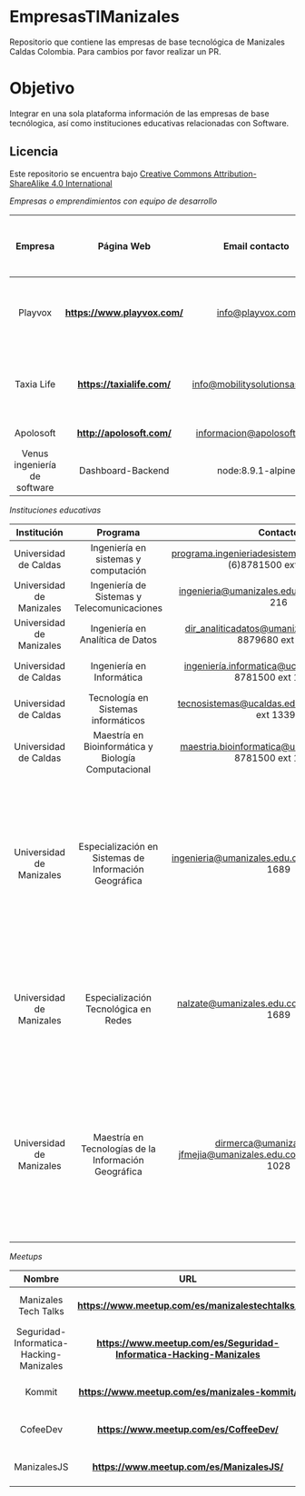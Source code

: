 # EmpresasTIManizales

Repositorio que contiene las empresas de base tecnológica de Manizales Caldas Colombia. Para cambios por favor realizar un PR.


# Objetivo

Integrar en una sola plataforma información de las empresas de base tecnólogica, así como instituciones educativas relacionadas con Software.


## Licencia

Este repositorio se encuentra bajo [Creative Commons Attribution-ShareAlike 4.0 International](https://creativecommons.org/licenses/by-sa/4.0/legalcode)


*Empresas o emprendimientos con equipo de desarrollo*

| Empresa   |  Página Web   | Email contacto     | Categoría   |  Lenguajes de programación, tecnologías usadas, palabras clave  | 
| :-----------: | :-------------:   | :------------------: | :---------------------------------------: | :-----------: |
| Playvox | **https://www.playvox.com/**  | info@playvox.com | Servicio al cliente | Python, Serverless, VueJS, Git, Scrum, microservicios, MongoDB |
| Taxia Life |**https://taxialife.com/**| info@mobilitysolutionsas.com | Transporte | Nodejs, PHP, Angular, React, Git, Scrum, microservicios, AWS, JAVA, Swift  |
| Apolosoft       | **http://apolosoft.com/** | informacion@apolosoft.com   |  Software contable, administrativo y empresarial |  |
| Venus ingeniería de software | Dashboard-Backend  | node:8.9.1-alpine   | **https://controlpanel.apismobility.com** |




*Instituciones educativas*

| Institución    |  Programa  | Contacto    |         Página Web                   |  Jornada | Modalidad | Tipo |
| :-----------: | :-------------:   | :------------------: | :---------------------------------------: | :-----------: |  :-----------: |  :-----------: |
| Universidad de Caldas | Ingeniería en sistemas y computación  | programa.ingenieriadesistemas@ucaldas.edu.co- (6)8781500 ext 13146  | **http://aspirantes.ucaldas.edu.co/ingenieria-de-sistemas-y-computacion/** | Diurna | Presencial | Pregrado |
| Universidad de Manizales | Ingeniería de Sistemas y Telecomunicaciones  | ingenieria@umanizales.edu.co - 01 8000 916 216  | **https://umanizales.edu.co/?u_course=ingenieria-de-sistemas-y-telecomunicaciones** | Diurna / Nocturna | Presencial | Pregrado |
| Universidad de Manizales | Ingeniería en Analítica de Datos  | dir_analiticadatos@umanizales.edu.co - (6) 8879680 ext 1689  | **https://umanizales.edu.co/Programa/ingenieria_en_analitica_de_datos/** | Diurna / Nocturna | Presencial | Pregrado |
| Universidad de Caldas  | Ingeniería en Informática |  ingeniería.informatica@ucaldas.edu.co – (6) 8781500 ext 13392 | **http://aspirantes.ucaldas.edu.co/ingenieria-en-informatica/** | Nocturna o fines de semana | Presencial | Pregrado |
| Universidad de Caldas  | Tecnología en Sistemas informáticos |  tecnosistemas@ucaldas.edu.co – (6) 8781500 ext 13392 | **http://aspirantes.ucaldas.edu.co/tecnologia-en-sistemas-informaticos/** | Nocturna / fines de semana |  A Distancia | Pregrado |
| Universidad de Caldas  | Maestría en Bioinformática y Biología Computacional |  maestria.bioinformatica@ucaldas.edu.co – (6) 8781500 ext 13146 | **http://ingenieria.ucaldas.edu.co/mibbc/** | Diurna |  Presencial | Postgrado (Maestría) |
| Universidad de Manizales | Especialización en Sistemas de Información Geográfica  | ingenieria@umanizales.edu.co - (6) 8879680 ext 1689  | **https://umanizales.edu.co/?u_course=especializacion-en-sistema-de-informacion-geografica** | Viernes: de 8:00 am. a 12:00 m y de 2:00 a 6:00 pm.Sábados: de 8:00 am. a 12:00 m y de 2:00 a 6:00 pm. - Domingos: de 8:00 am. a 12:00 m y de 2:00 a 6:00 pm | Presencial | Postgrado (Especialización) |
| Universidad de Manizales | Especialización Tecnológica en Redes  | nalzate@umanizales.edu.co - (6) 8879680 ext 1689  | **https://umanizales.edu.co/?u_course=especializacion-tecnologica-en-redes#1529675842471-2b81903a-cce5** | Cada 15 días - viernes 6:30 pm. a 10:00 pm. y sábados de 8:00 am. a 12:00 m. y de 1:00 pm. a 5:00 pm | Presencial | (Especialización) |
| Universidad de Manizales | Maestría en Tecnologías de la Información Geográfica | dirmerca@umanizales.edu.co jfmejia@umanizales.edu.co - (6) 8879680 ext 1028  | **https://umanizales.edu.co/?u_course=maestria-en-tecnologias-de-la-informacion-geografica#1529675842471-2b81903a-cce5** | Viernes: de 8:00 am. a 12:00 m y de 2:00 a 6:00 pm.Sábados: de 8:00 am. a 12:00 m y de 2:00 a 6:00 pm. - Domingos: de 8:00 am. a 12:00 m y de 2:00 a 6:00 pm. | Presencial | Postgrado (Maestría) |


*Meetups*

| Nombre    |  URL   |  Organizador    |  Contacto     | 
| :-----------: | :-------------:   | :------------------: | :---------------------------------------: | 
| Manizales Tech Talks | **https://www.meetup.com/es/manizalestechtalks/** | Jhon Edison Castro Sánchez | **https://twitter.com/edisoncast**  |
| Seguridad-Informatica-Hacking-Manizales | **https://www.meetup.com/es/Seguridad-Informatica-Hacking-Manizales** | Jaime Andrés Restrepo | **https://twitter.com/DragonJAR**  |
| Kommit | **https://www.meetup.com/es/manizales-kommit/** | Talent growing experts | **https://www.meetup.com/es/manizales-kommit/members/262623312/profile/**  |
| CofeeDev | **https://www.meetup.com/es/CoffeeDev/** | Gian Carlos Figueroa Revelo | **https://twitter.com/giancafigueroa**  |
| ManizalesJS | **https://www.meetup.com/es/ManizalesJS/** | Germán Mauricio Muñoz | **https://twitter.com/mauriciomunoz**  |











